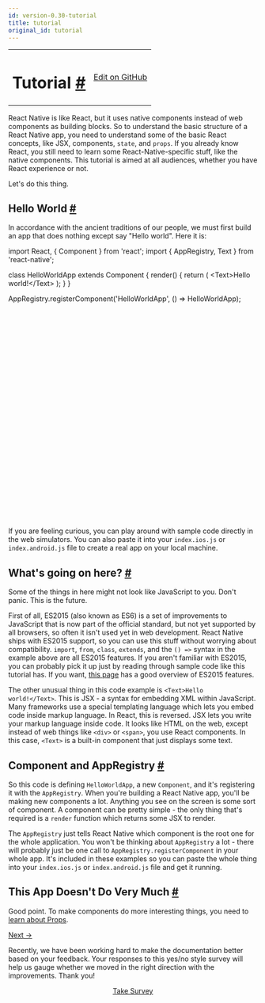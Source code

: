 ```yaml
---
id: version-0.30-tutorial
title: tutorial
original_id: tutorial
---
```

<a id="content"></a><table width="100%"><tbody><tr><td><h1><a class="anchor" name="tutorial"></a>Tutorial <a class="hash-link" href="docs/tutorial.html#tutorial">#</a></h1></td><td style="text-align:right;"><a target="_blank" href="https://github.com/facebook/react-native/blob/0.30-stable/docs/Tutorial.md">Edit on GitHub</a></td></tr></tbody></table><div><p>React Native is like React, but it uses native components instead of web components as building blocks. So to understand the basic structure of a React Native app, you need to understand some of the basic React concepts, like JSX, components, <code>state</code>, and <code>props</code>. If you already know React, you still need to learn some React-Native-specific stuff, like the native components. This
tutorial is aimed at all audiences, whether you have React experience or not.</p><p>Let's do this thing.</p><h2><a class="anchor" name="hello-world"></a>Hello World <a class="hash-link" href="docs/tutorial.html#hello-world">#</a></h2><p>In accordance with the ancient traditions of our people, we must first build an app that does nothing except say "Hello world". Here it is:</p><div class="web-player"><div class="prism language-javascript">import React<span class="token punctuation">,</span> <span class="token punctuation">{</span> Component <span class="token punctuation">}</span> from <span class="token string">'react'</span><span class="token punctuation">;</span>
import <span class="token punctuation">{</span> AppRegistry<span class="token punctuation">,</span> Text <span class="token punctuation">}</span> from <span class="token string">'react-native'</span><span class="token punctuation">;</span>

class <span class="token class-name">HelloWorldApp</span> extends <span class="token class-name">Component</span> <span class="token punctuation">{</span>
  <span class="token function">render<span class="token punctuation">(</span></span><span class="token punctuation">)</span> <span class="token punctuation">{</span>
    <span class="token keyword">return</span> <span class="token punctuation">(</span>
      &lt;Text<span class="token operator">&gt;</span>Hello world<span class="token operator">!</span>&lt;<span class="token operator">/</span>Text<span class="token operator">&gt;</span>
    <span class="token punctuation">)</span><span class="token punctuation">;</span>
  <span class="token punctuation">}</span>
<span class="token punctuation">}</span>

AppRegistry<span class="token punctuation">.</span><span class="token function">registerComponent<span class="token punctuation">(</span></span><span class="token string">'HelloWorldApp'</span><span class="token punctuation">,</span> <span class="token punctuation">(</span><span class="token punctuation">)</span> <span class="token operator">=</span><span class="token operator">&gt;</span> HelloWorldApp<span class="token punctuation">)</span><span class="token punctuation">;</span></div><iframe style="margin-top:4px;" width="880" height="420" data-src="//npmcdn.com/react-native-web-player@1.0.0/index.html#code=import%20React%2C%20%7B%20Component%20%7D%20from%20'react'%3B%0Aimport%20%7B%20AppRegistry%2C%20Text%20%7D%20from%20'react-native'%3B%0A%0Aclass%20HelloWorldApp%20extends%20Component%20%7B%0A%20%20render()%20%7B%0A%20%20%20%20return%20(%0A%20%20%20%20%20%20%3CText%3EHello%20world!%3C%2FText%3E%0A%20%20%20%20)%3B%0A%20%20%7D%0A%7D%0A%0AAppRegistry.registerComponent('HelloWorldApp'%2C%20()%20%3D%3E%20HelloWorldApp)%3B" frameborder="0"></iframe></div><p>If you are feeling curious, you can play around with sample code directly in the web simulators. You can also paste it into your <code>index.ios.js</code> or <code>index.android.js</code> file to create a real app on your local machine.</p><h2><a class="anchor" name="what-s-going-on-here"></a>What's going on here? <a class="hash-link" href="docs/tutorial.html#what-s-going-on-here">#</a></h2><p>Some of the things in here might not look like JavaScript to you. Don't panic. This is the future.</p><p>First of all, ES2015 (also known as ES6) is a set of improvements to JavaScript that is now part of the official standard, but not yet supported by all browsers, so often it isn't used yet in web development. React Native ships with ES2015 support, so you can use this stuff without worrying about compatibility. <code>import</code>, <code>from</code>, <code>class</code>, <code>extends</code>, and the <code>() =&gt;</code> syntax in the example above are all ES2015 features. If you aren't familiar with ES2015, you can probably pick it up just by reading through sample code like this tutorial has. If you want, <a href="https://babeljs.io/docs/learn-es2015/" target="_blank">this page</a> has a good overview of ES2015 features.</p><p>The other unusual thing in this code example is <code>&lt;Text&gt;Hello world!&lt;/Text&gt;</code>. This is JSX - a syntax for embedding XML within JavaScript. Many frameworks use a special templating language which lets you embed code inside markup language. In React, this is reversed. JSX lets you write your markup language inside code. It looks like HTML on the web, except instead of web things like <code>&lt;div&gt;</code> or <code>&lt;span&gt;</code>, you use React components. In this case, <code>&lt;Text&gt;</code>
is a built-in component that just displays some text.</p><h2><a class="anchor" name="component-and-appregistry"></a>Component and AppRegistry <a class="hash-link" href="docs/tutorial.html#component-and-appregistry">#</a></h2><p>So this code is defining <code>HelloWorldApp</code>, a new <code>Component</code>, and it's registering it with the <code>AppRegistry</code>. When you're building a React Native app, you'll be making new components a lot. Anything you see on the screen is some sort of component. A component can be pretty simple - the only thing that's required is a <code>render</code> function which returns some JSX to render.</p><p>The <code>AppRegistry</code> just tells React Native which component is the root one for the whole application. You won't be thinking about <code>AppRegistry</code> a lot - there will probably just be one call to <code>AppRegistry.registerComponent</code> in your whole app. It's included in these examples so you can paste the whole thing into your <code>index.ios.js</code> or <code>index.android.js</code> file and get it running.</p><h2><a class="anchor" name="this-app-doesn-t-do-very-much"></a>This App Doesn't Do Very Much <a class="hash-link" href="docs/tutorial.html#this-app-doesn-t-do-very-much">#</a></h2><p>Good point. To make components do more interesting things, you need to <a href="/react-native/docs/props.html" target="">learn about Props</a>.</p></div><div class="docs-prevnext"><a class="docs-next" href="docs/props.html#content">Next →</a></div><div class="survey"><div class="survey-image"></div><p>Recently, we have been working hard to make the documentation better based on your feedback. Your responses to this yes/no style survey will help us gauge whether we moved in the right direction with the improvements. Thank you!</p><center><a class="button" href="https://www.facebook.com/survey?oid=516954245168428">Take Survey</a></center></div>